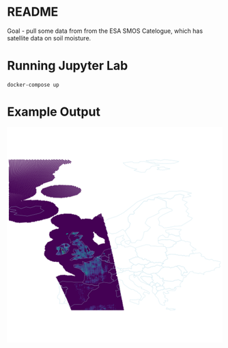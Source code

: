 # README

Goal - pull some data from from the ESA SMOS Catelogue, which has satellite data on soil moisture.

# Running Jupyter Lab
```
docker-compose up
```

# Example Output
![Example Images](example.png)